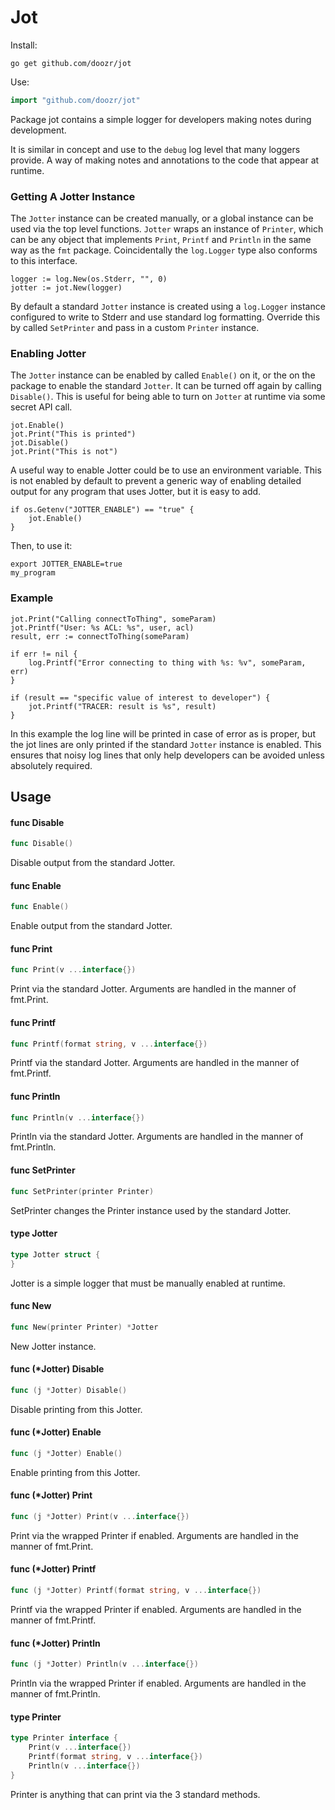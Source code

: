 # Jot

Install:

```
go get github.com/doozr/jot
```

Use:

```go
import "github.com/doozr/jot"
```

Package jot contains a simple logger for developers making notes during
development.

It is similar in concept and use to the `debug` log level that many loggers
provide. A way of making notes and annotations to the code that appear at
runtime.


### Getting A Jotter Instance

The `Jotter` instance can be created manually, or a global instance can be used
via the top level functions. `Jotter` wraps an instance of `Printer`, which can
be any object that implements `Print`, `Printf` and `Println` in the same way as
the `fmt` package. Coincidentally the `log.Logger` type also conforms to this
interface.

    logger := log.New(os.Stderr, "", 0)
    jotter := jot.New(logger)

By default a standard `Jotter` instance is created using a `log.Logger` instance
configured to write to Stderr and use standard log formatting. Override this by
called `SetPrinter` and pass in a custom `Printer` instance.


### Enabling Jotter

The `Jotter` instance can be enabled by called `Enable()` on it, or the on the
package to enable the standard `Jotter`. It can be turned off again by calling
`Disable()`. This is useful for being able to turn on `Jotter` at runtime via
some secret API call.

    jot.Enable()
    jot.Print("This is printed")
    jot.Disable()
    jot.Print("This is not")

A useful way to enable Jotter could be to use an environment variable. This is
not enabled by default to prevent a generic way of enabling detailed output for
any program that uses Jotter, but it is easy to add.

    if os.Getenv("JOTTER_ENABLE") == "true" {
    	jot.Enable()
    }

Then, to use it:

    export JOTTER_ENABLE=true
    my_program

### Example

    jot.Print("Calling connectToThing", someParam)
    jot.Printf("User: %s ACL: %s", user, acl)
    result, err := connectToThing(someParam)

    if err != nil {
    	log.Printf("Error connecting to thing with %s: %v", someParam, err)
    }

    if (result == "specific value of interest to developer") {
    	jot.Printf("TRACER: result is %s", result)
    }

In this example the log line will be printed in case of error as is proper, but
the jot lines are only printed if the standard `Jotter` instance is enabled.
This ensures that noisy log lines that only help developers can be avoided
unless absolutely required.

## Usage

#### func  Disable

```go
func Disable()
```
Disable output from the standard Jotter.

#### func  Enable

```go
func Enable()
```
Enable output from the standard Jotter.

#### func  Print

```go
func Print(v ...interface{})
```
Print via the standard Jotter. Arguments are handled in the manner of fmt.Print.

#### func  Printf

```go
func Printf(format string, v ...interface{})
```
Printf via the standard Jotter. Arguments are handled in the manner of
fmt.Printf.

#### func  Println

```go
func Println(v ...interface{})
```
Println via the standard Jotter. Arguments are handled in the manner of
fmt.Println.

#### func  SetPrinter

```go
func SetPrinter(printer Printer)
```
SetPrinter changes the Printer instance used by the standard Jotter.

#### type Jotter

```go
type Jotter struct {
}
```

Jotter is a simple logger that must be manually enabled at runtime.

#### func  New

```go
func New(printer Printer) *Jotter
```
New Jotter instance.

#### func (*Jotter) Disable

```go
func (j *Jotter) Disable()
```
Disable printing from this Jotter.

#### func (*Jotter) Enable

```go
func (j *Jotter) Enable()
```
Enable printing from this Jotter.

#### func (*Jotter) Print

```go
func (j *Jotter) Print(v ...interface{})
```
Print via the wrapped Printer if enabled. Arguments are handled in the manner of
fmt.Print.

#### func (*Jotter) Printf

```go
func (j *Jotter) Printf(format string, v ...interface{})
```
Printf via the wrapped Printer if enabled. Arguments are handled in the manner
of fmt.Printf.

#### func (*Jotter) Println

```go
func (j *Jotter) Println(v ...interface{})
```
Println via the wrapped Printer if enabled. Arguments are handled in the manner
of fmt.Println.

#### type Printer

```go
type Printer interface {
	Print(v ...interface{})
	Printf(format string, v ...interface{})
	Println(v ...interface{})
}
```

Printer is anything that can print via the 3 standard methods.
